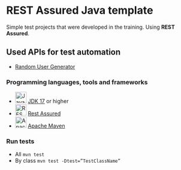 # REST Assured Java template

 Simple test projects that were developed in the training. Using **REST Assured**.

## Used APIs for test automation

* [Random User Generator](https://randomuser.me)

### Programming languages, tools and frameworks

* <img src="https://w7.pngwing.com/pngs/486/685/png-transparent-java-hd-logo-thumbnail.png" width="30" height="30" alt="Java programming language logo"> [JDK 17](https://docs.oracle.com/javase/17/docs/) or higher
* <img src="https://avatars.githubusercontent.com/u/19369327?s=200&v=4" width="30" height="30" alt="REST Assured framework logo"> [Rest Assured](https://rest-assured.io/)
* <img src="https://logowik.com/content/uploads/images/maven-apache3537.jpg" width="30" height="30" alt="Apache Maven logo"> [Apache Maven](https://maven.apache.org/download.cgi)

### Run tests
* All `mvn test`
* By class `mvn test -Dtest=”TestClassName”`
